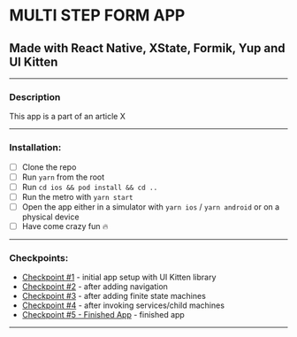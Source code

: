 # MULTI STEP FORM APP

## Made with React Native, XState, Formik, Yup and UI Kitten

---

### Description

This app is a part of an article X

---

### Installation:

- [ ] Clone the repo
- [ ] Run `yarn` from the root
- [ ] Run `cd ios && pod install && cd ..`
- [ ] Run the metro with `yarn start`
- [ ] Open the app either in a simulator with `yarn ios` / `yarn android` or on a physical device
- [ ] Have come crazy fun :fire:

---

### Checkpoints:

- [Checkpoint #1](https://github.com/TheWidlarzGroup/multistep-form-xstate-formik/tree/project-init) - initial app setup with UI Kitten library
- [Checkpoint #2](https://github.com/TheWidlarzGroup/multistep-form-xstate-formik/tree/navigation) - after adding navigation
- [Checkpoint #3](https://github.com/TheWidlarzGroup/multistep-form-xstate-formik/tree/xstate) - after adding finite state machines
- [Checkpoint #4](https://github.com/TheWidlarzGroup/multistep-form-xstate-formik/tree/xstate-invoking) - after invoking services/child machines
- [Checkpoint #5 - Finished App](https://github.com/TheWidlarzGroup/multistep-form-xstate-formik) - finished app

---
